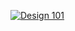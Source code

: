 [![Design 101](https://img.youtube.com/vi/SUaK326HPvc/0.jpg)](https://youtube.com/playlist?list=PLEyo6_xbT5EDmSI1b_eWdBECDokI1rthT)